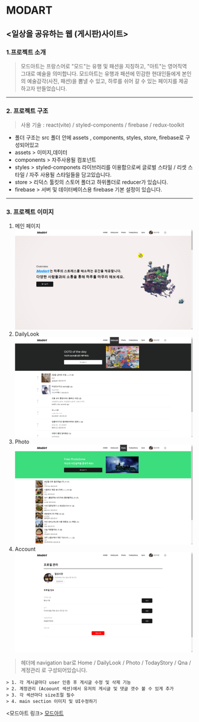 # MODART
## <일상을 공유하는 웹 (게시판)사이트>

### 1.프로젝트 소개
> 모드아트는 프랑스어로 "모드"는 유행 및 패션을 지칭하고, "아트"는 영어직역 그대로 예술을 의미합니다. 모드아트는 유행과 패션에 민감한 현대인들에게 본인의 예술감각(사진, 패션)을 뽐낼 수 있고, 하루를 쉬어 갈 수 있는 페이지를 제공하고자 만들었습니다.

------

### 2. 프로젝트 구조
> 사용 기술 : react(vite) / styled-components / firebase / redux-toolkit

- 폴더 구조는 src 폴더 안에 assets , components, styles, store, firebase로 구성되어있고
- assets > 이미지,데이터
- components > 자주사용될 컴포넌트
- styles > styled-componets 라이브러리를 이용함으로써 글로벌 스타일 / 리셋 스타일 / 자주 사용될 스타일들을 담고있습니다.
- store > 리덕스 툴킷의 스토어 폴더고 하위폴더로 reducer가 있습니다.
- firebase > 서버 및 데이터베이스용 firebase 기본 설정이 있습니다. 


-----------

### 3. 프로젝트 이미지
1. 메인 페이지
![메인페이지](./src/assets/images/reademe/main.png)
2. DailyLook
![데일리룩](./src/assets/images/reademe/daily.png)
3. Photo
![사진](./src/assets/images/reademe/photo.png)
4. Account
![계정관리](./src/assets/images/reademe/account.png)

> 헤더에 navigation bar로 Home / DailyLook / Photo / TodayStory / Qna / 계정관리 로 구성되어있습니다.
``` 추가해야할 사항
> 1. 각 게시글마다 user 인증 후 게시글 수정 및 삭제 기능
> 2. 계정관리 (Acoount 섹션)에서 유저의 게시글 및 댓글 갯수 볼 수 있게 추가
> 3. 각 섹션마다 size조절 필수
> 4. main section 이미지 및 UI수정하기
```


<모드아트 링크>
[모드아트](https://llvovll89.github.io/modart/)